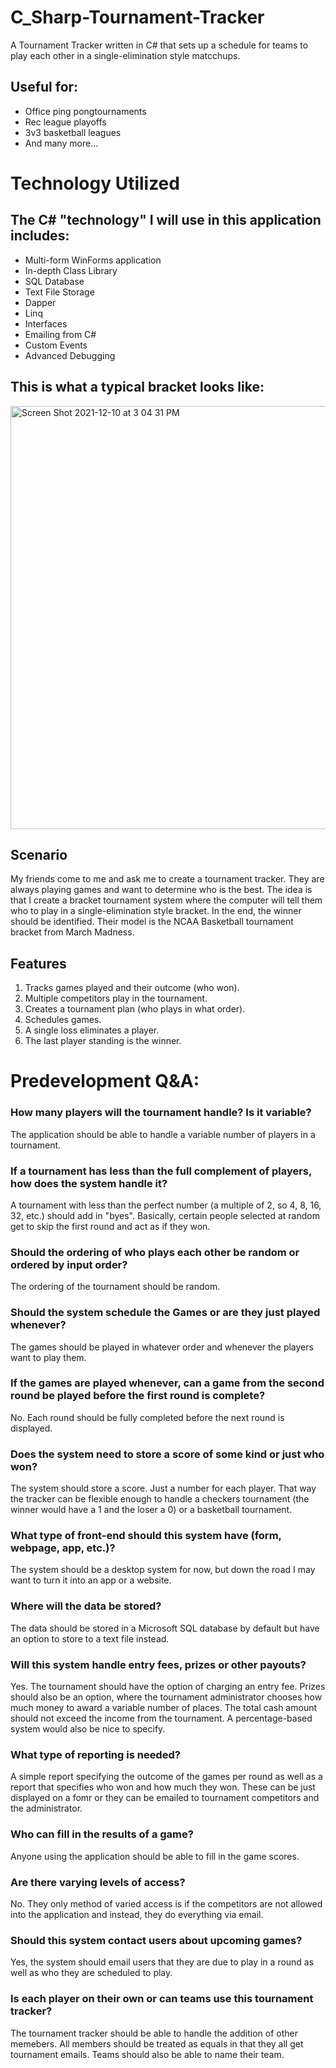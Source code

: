 # C_Sharp-Tournament-Tracker
A Tournament Tracker written in C# that sets up a schedule for teams to play each other in a single-elimination style matcchups.

## Useful for:
- Office ping pongtournaments
- Rec league playoffs
- 3v3 basketball leagues
- And many more...

# Technology Utilized
## The C# "technology" I will use in this application includes:
- Multi-form WinForms application
- In-depth Class Library
- SQL Database
- Text File Storage
- Dapper
- Linq
- Interfaces
- Emailing from C#
- Custom Events
- Advanced Debugging

## This is what a typical bracket looks like:
<img width="677" alt="Screen Shot 2021-12-10 at 3 04 31 PM" src="https://user-images.githubusercontent.com/52815609/145634768-4704ea1c-bff8-444d-8915-9d9a7712ee4e.png">

## Scenario
My friends come to me and ask me to create a tournament tracker. They are always playing games and want to determine who is the best. The idea is that I create a bracket tournament system where the computer will tell them who to play in a single-elimination style bracket. In the end, the winner should be identified. Their model is the NCAA Basketball tournament bracket from March Madness.

## Features
1. Tracks games played and their outcome (who won).
2. Multiple competitors play in the tournament.
3. Creates a tournament plan (who plays in what order).
4. Schedules games.
5. A single loss eliminates a player.
6. The last player standing is the winner.

# Predevelopment Q&A:
### How many players will the tournament handle? Is it variable?
The application should be able to handle a variable number of players in a tournament.
### If a tournament has less than the full complement of players, how does the system handle it?
A tournament with less than the perfect number (a multiple of 2, so 4, 8, 16, 32, etc.) should add in "byes". Basically, certain people selected at random get to skip the first round and act as if they won.
### Should the ordering of who plays each other be random or ordered by input order?
The ordering of the tournament should be random.
### Should the system schedule the Games or are they just played whenever?
The games should be played in whatever order and whenever the players want to play them.
### If the games are played whenever, can a game from the second round be played before the first round is complete?
No. Each round should be fully completed before the next round is displayed.
### Does the system need to store a score of some kind or just who won?
The system should store a score. Just a number for each player. That way the tracker can be flexible enough to handle a checkers tournament (the winner would have a 1 and the loser a 0) or a basketball tournament.
### What type of front-end should this system have (form, webpage, app, etc.)?
The system should be a desktop system for now, but down the road I may want to turn it into an app or a website.
### Where will the data be stored?
The data should be stored in a Microsoft SQL database by default but have an option to store to a text file instead.
### Will this system handle entry fees, prizes or other payouts?
Yes. The tournament should have the option of charging an entry fee. Prizes should also be an option, where the tournament administrator chooses how much money to award a variable number of places. The total cash amount should not exceed the income from the tournament. A percentage-based system would also be nice to specify.
### What type of reporting is needed?
A simple report specifying the outcome of the games per round as well as a report that specifies who won and how much they won. These can be just displayed on a fomr or they can be emailed to tournament competitors and the administrator.
### Who can fill in the results of a game?
Anyone using the application should be able to fill in the game scores.
### Are there varying levels of access?
No. They only method of varied access is if the competitors are not allowed into the application and instead, they do everything via email.
### Should this system contact users about upcoming games?
Yes, the system should email users that they are due to play in a round as well as who they are scheduled to play.
### Is each player on their own or can teams use this tournament tracker?
The tournament tracker should be able to handle the addition of other memebers. All members should be treated as equals in that they all get tournament emails. Teams should also be able to name their team.
